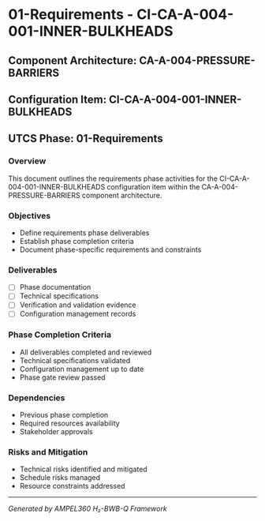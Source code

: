 # 01-Requirements - CI-CA-A-004-001-INNER-BULKHEADS

## Component Architecture: CA-A-004-PRESSURE-BARRIERS
## Configuration Item: CI-CA-A-004-001-INNER-BULKHEADS
## UTCS Phase: 01-Requirements

### Overview
This document outlines the requirements phase activities for the CI-CA-A-004-001-INNER-BULKHEADS configuration item within the CA-A-004-PRESSURE-BARRIERS component architecture.

### Objectives
- Define requirements phase deliverables
- Establish phase completion criteria
- Document phase-specific requirements and constraints

### Deliverables
- [ ] Phase documentation
- [ ] Technical specifications
- [ ] Verification and validation evidence
- [ ] Configuration management records

### Phase Completion Criteria
- All deliverables completed and reviewed
- Technical specifications validated
- Configuration management up to date
- Phase gate review passed

### Dependencies
- Previous phase completion
- Required resources availability
- Stakeholder approvals

### Risks and Mitigation
- Technical risks identified and mitigated
- Schedule risks managed
- Resource constraints addressed

---
*Generated by AMPEL360 H₂-BWB-Q Framework*
